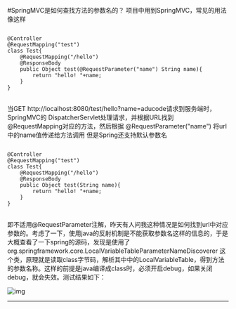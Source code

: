 <!--{layout:default title:SpringMVC是如何查找方法的参数名的？}-->
#SpringMVC是如何查找方法的参数名的？
项目中用到SpringMVC，常见的用法像这样
<pre class="language-java line-numbers">
<code>
@Controller  
@RequestMapping("test")  
class Test{  
    @RequestMapping("/hello")  
    @ResponseBody  
    public Object test(@RequestParameter("name") String name){  
        return "hello! "+name;  
    }  
}
</code>
</pre>
当GET http://localhost:8080/test/hello?name=aducode请求到服务端时， SpringMVC的 DispatcherServlet处理请求，并根据URL找到@RequestMapping对应的方法，然后根据
@RequestParameter("name") 将url中的name值传递给方法调用
但是Spring还支持默认参数名
<pre class="language-java line-numbers">
<code>
@Controller  
@RequestMapping("test")  
class Test{  
    @RequestMapping("/hello")  
    @ResponseBody  
    public Object test(String name){  
        return "hello! "+name;  
    }  
}  
</code>
</pre>
即不适用@RequestParameter注解，昨天有人问我这种情况是如何找到url中对应参数的。考虑了一下，使用java的反射机制是不能获取参数名这样的信息的，于是大概查看了一下spring的源码，发现是使用了 org.springframework.core.LocalVariableTableParameterNameDiscoverer 这个类，原理就是读取class字节码，解析其中中的LocalVariableTable，得到方法的参数名称。这样的前提是java编译成class时，必须开启debug，如果关闭debug，就会失效。测试结果如下：

![img](http://aducode.github.io/images/2015-06-16/20140821162952784.jpg "去掉debug")

----------------------------------------